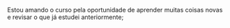 Estou amando o curso pela oportunidade de aprender muitas coisas novas
e revisar o que já estudei anteriormente;
